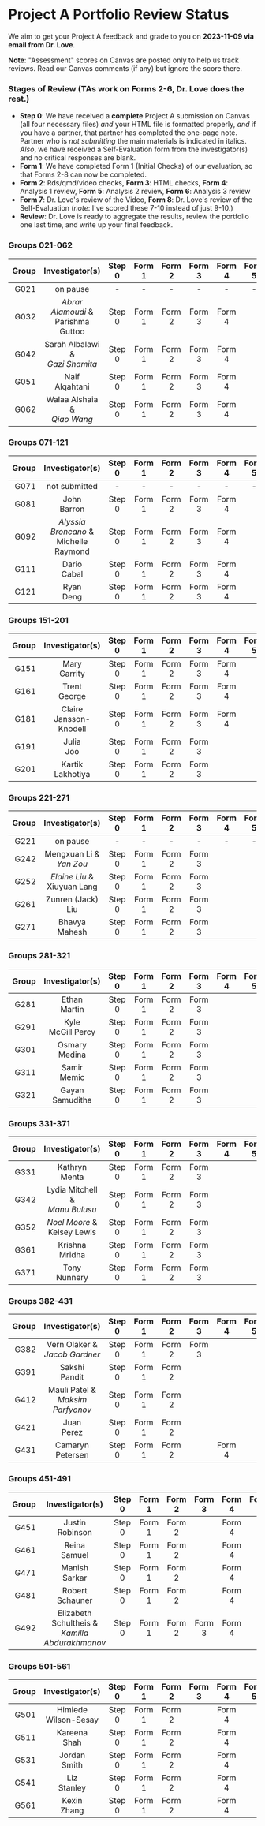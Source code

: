 # Project A Portfolio Review Status

We aim to get your Project A feedback and grade to you on **2023-11-09 via email from Dr. Love**. 

**Note**: "Assessment" scores on Canvas are posted only to help us track reviews. Read our Canvas comments (if any) but ignore the score there.

### Stages of Review (TAs work on Forms 2-6, Dr. Love does the rest.)

- **Step 0**: We have received a **complete** Project A submission on Canvas (all four necessary files) *and* your HTML file is formatted properly, *and* if you have a partner, that partner has completed the one-page note. Partner who is *not submitting* the main materials is indicated in italics. *Also*, we have received a Self-Evaluation form from the investigator(s) and no critical responses are blank.
- **Form 1**: We have completed Form 1 (Initial Checks) of our evaluation, so that Forms 2-8 can now be completed.
- **Form 2**: Rds/qmd/video checks, **Form 3**: HTML checks, **Form 4**: Analysis 1 review, **Form 5**: Analysis 2 review, **Form 6**: Analysis 3 review
- **Form 7**: Dr. Love's review of the Video, **Form 8**: Dr. Love's review of the Self-Evaluation (*note*: I've scored these 7-10 instead of just 9-10.)
- **Review**: Dr. Love is ready to aggregate the results, review the portfolio one last time, and write up your final feedback.

### Groups 021-062

Group | Investigator(s) | Step 0 | Form 1 | Form 2 | Form 3 | Form 4 | Form 5 | Form 6 | Form 7 | Form 8 | Review |
-----: | :-------------------------: | :-----: | :-----: | :-----: | :-----: | :-----: | :-----: | :-----: | :-----: | :-----: | :-----: |
G021 | on pause | - | - | - | - | - | - | - | - | - | - |
G032 | *Abrar Alamoudi* & <br /> Parishma Guttoo | Step 0 | Form 1 | Form 2 | Form 3 | Form 4 | | | | Form 8 |
G042 | Sarah Albalawi & <br /> *Gazi Shamita* | Step 0 | Form 1 | Form 2 | Form 3 | Form 4 | | | | Form 8 |
G051 | Naif <br /> Alqahtani | Step 0 | Form 1 | Form 2 | Form 3 | Form 4 | | | | Form 8 |
G062 | Walaa Alshaia & <br /> *Qiao Wang* | Step 0 | Form 1 | Form 2 | Form 3 | Form 4 | | | | Form 8 |

### Groups 071-121

Group | Investigator(s) | Step 0 | Form 1 | Form 2 | Form 3 | Form 4 | Form 5 | Form 6 | Form 7 | Form 8 | Review |
-----: | :-------------------------: | :-----: | :-----: | :-----: | :-----: | :-----: | :-----: | :-----: | :-----: | :-----: | :-----: |
G071 | not submitted | - | - | - | - | - | - | - | - | - | - |
G081 | John <br /> Barron | Step 0 | Form 1 | Form 2 | Form 3 | Form 4 | | | | Form 8 | 
G092 | *Alyssia Broncano* & <br /> Michelle Raymond | Step 0 | Form 1 | Form 2 | Form 3 | Form 4 | | Form 6 | | Form 8 |
G111 | Dario <br /> Cabal | Step 0 | Form 1 | Form 2 | Form 3 | Form 4 | | | | Form 8 | 
G121 | Ryan <br /> Deng | Step 0 | Form 1 | Form 2 | Form 3 | Form 4 | | | | Form 8 | 

### Groups 151-201

Group | Investigator(s) | Step 0 | Form 1 | Form 2 | Form 3 | Form 4 | Form 5 | Form 6 | Form 7 | Form 8 | Review |
-----: | :-------------------------: | :-----: | :-----: | :-----: | :-----: | :-----: | :-----: | :-----: | :-----: | :-----: | :-----: |
G151 | Mary <br /> Garrity | Step 0 | Form 1 | Form 2 | Form 3 | Form 4 | | | | Form 8 |
G161 | Trent <br /> George | Step 0 | Form 1 | Form 2 | Form 3 | Form 4 | | | | Form 8 |
G181 | Claire <br /> Jansson-Knodell | Step 0 | Form 1 | Form 2 | Form 3 | Form 4 | | | | Form 8 |
G191 | Julia <br /> Joo | Step 0 | Form 1 | Form 2 | Form 3 |
G201 | Kartik <br /> Lakhotiya | Step 0 | Form 1 | Form 2 | Form 3 |

### Groups 221-271

Group | Investigator(s) | Step 0 | Form 1 | Form 2 | Form 3 | Form 4 | Form 5 | Form 6 | Form 7 | Form 8 | Review |
-----: | :-------------------------: | :-----: | :-----: | :-----: | :-----: | :-----: | :-----: | :-----: | :-----: | :-----: | :-----: |
G221 | on pause | - | - | - | - | - | - | - | - | - | - |
G242 | Mengxuan Li & <br /> *Yan Zou* | Step 0 | Form 1 | Form 2 | Form 3 | | | | | Form 8 |
G252 | *Elaine Liu* & <br /> Xiuyuan Lang | Step 0 | Form 1 | Form 2 | Form 3 | | | | | Form 8 |
G261 | Zunren (Jack) <br /> Liu | Step 0 | Form 1 | Form 2 | Form 3 | | | | | Form 8 |
G271 | Bhavya <br /> Mahesh | Step 0 | Form 1 | Form 2 | Form 3 |

### Groups 281-321

Group | Investigator(s) | Step 0 | Form 1 | Form 2 | Form 3 | Form 4 | Form 5 | Form 6 | Form 7 | Form 8 | Review |
-----: | :-------------------------: | :-----: | :-----: | :-----: | :-----: | :-----: | :-----: | :-----: | :-----: | :-----: | :-----: |
G281 | Ethan <br /> Martin | Step 0 | Form 1 | Form 2 | Form 3 |
G291 | Kyle <br /> McGill Percy | Step 0 | Form 1 | Form 2 | Form 3 | | | | | Form 8 |
G301 | Osmary <br /> Medina | Step 0 | Form 1 | Form 2 | Form 3 | | | | | Form 8 |
G311 | Samir <br /> Memic | Step 0 | Form 1 | Form 2 | Form 3 | | | | | Form 8 |
G321 | Gayan <br /> Samuditha | Step 0 | Form 1 | Form 2 | Form 3 | | | | | Form 8 |

### Groups 331-371

Group | Investigator(s) | Step 0 | Form 1 | Form 2 | Form 3 | Form 4 | Form 5 | Form 6 | Form 7 | Form 8 | Review |
-----: | :-------------------------: | :-----: | :-----: | :-----: | :-----: | :-----: | :-----: | :-----: | :-----: | :-----: | :-----: |
G331 | Kathryn <br /> Menta | Step 0 | Form 1 | Form 2 | Form 3 |
G342 | Lydia Mitchell & <br /> *Manu Bulusu* | Step 0 | Form 1 | Form 2 | Form 3 | | | | | Form 8 |
G352 | *Noel Moore* & <br /> Kelsey Lewis | Step 0 | Form 1 | Form 2 | Form 3 | | | | | Form 8 |
G361 | Krishna <br /> Mridha | Step 0 | Form 1 | Form 2 | Form 3 | | | | | Form 8
G371 | Tony <br /> Nunnery | Step 0 | Form 1 | Form 2 | Form 3 | | | | | Form 8

### Groups 382-431

Group | Investigator(s) | Step 0 | Form 1 | Form 2 | Form 3 | Form 4 | Form 5 | Form 6 | Form 7 | Form 8 | Review |
-----: | :-------------------------: | :-----: | :-----: | :-----: | :-----: | :-----: | :-----: | :-----: | :-----: | :-----: | :-----: |
G382 | Vern Olaker & <br /> *Jacob Gardner* | Step 0 | Form 1 | Form 2 | Form 3 | | | | | Form 8 |
G391 | Sakshi <br /> Pandit | Step 0 | Form 1 |Form 2 | | | | | | Form 8 |
G412 | Mauli Patel & <br /> *Maksim Parfyonov* | Step 0 | Form 1 | Form 2 | | | | | | Form 8 |
G421 | Juan <br /> Perez | Step 0 | Form 1 | Form 2 | | | | | | Form 8 |
G431 | Camaryn <br /> Petersen | Step 0 | Form 1 | Form 2 | | Form 4 | | Form 6 | 

### Groups 451-491

Group | Investigator(s) | Step 0 | Form 1 | Form 2 | Form 3 | Form 4 | Form 5 | Form 6 | Form 7 | Form 8 | Review |
-----: | :-------------------------: | :-----: | :-----: | :-----: | :-----: | :-----: | :-----: | :-----: | :-----: | :-----: | :-----: |
G451 | Justin <br /> Robinson | Step 0 | Form 1 | Form 2 | | Form 4 | | Form 6 | | Form 8 |
G461 | Reina <br /> Samuel | Step 0 | Form 1 | Form 2 | | Form 4 | | Form 6 | | Form 8 |
G471 | Manish <br /> Sarkar | Step 0 | Form 1 | Form 2 | | Form 4 | | Form 6 | | Form 8 |
G481 | Robert <br /> Schauner | Step 0 | Form 1 | Form 2 | | Form 4 | | Form 6 | | Form 8 |
G492 | Elizabeth <br /> Schultheis & <br /> *Kamilla* <br /> *Abdurakhmanov* | Step 0 | Form 1 | Form 2 | Form 3 | Form 4 | | | | Form 8 |

### Groups 501-561

Group | Investigator(s) | Step 0 | Form 1 | Form 2 | Form 3 | Form 4 | Form 5 | Form 6 | Form 7 | Form 8 | Review |
-----: | :-------------------------: | :-----: | :-----: | :-----: | :-----: | :-----: | :-----: | :-----: | :-----: | :-----: | :-----: |
G501 | Himiede <br /> Wilson-Sesay | Step 0 | Form 1 | Form 2 | | Form 4 | | | | Form 8 |
G511 | Kareena <br /> Shah | Step 0 | Form 1 | Form 2 | | Form 4 | | | | Form 8 |
G531 | Jordan <br /> Smith | Step 0 | Form 1 | Form 2 | | Form 4 |  |  |  | Form 8 |
G541 | Liz <br /> Stanley | Step 0 | Form 1 | Form 2 |  | Form 4  |  |  |  | Form 8 |
G561 | Kexin <br /> Zhang | Step 0 | Form 1 | Form 2 | | Form 4  |  |  |  | Form 8 |

